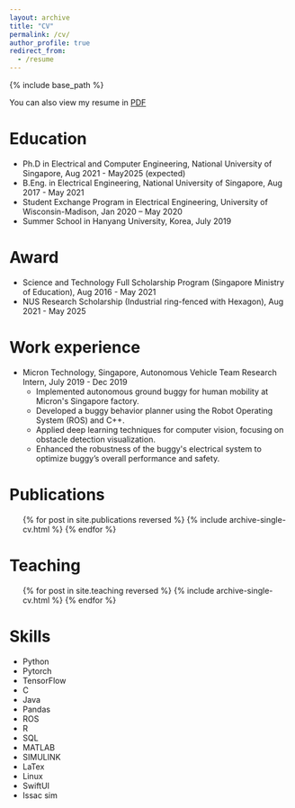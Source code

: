 ```yaml
---
layout: archive
title: "CV"
permalink: /cv/
author_profile: true
redirect_from:
  - /resume
---
```


{% include base_path %}

You can also view my resume in [PDF](GuoHaoren_cv_v2.pdf)
<object data="{{ GuoHaoren_cv_v2.pdf }}" width="1000" height="1000" type='application/pdf'/>

Education
======
* Ph.D in Electrical and Computer Engineering, National University of Singapore, Aug 2021 - May2025 (expected)
* B.Eng. in Electrical Engineering, National University of Singapore, Aug 2017 - May 2021
* Student Exchange Program in Electrical Engineering, University of Wisconsin-Madison, Jan 2020 – May 2020
* Summer School in Hanyang University, Korea, July 2019

Award
======
* Science and Technology Full Scholarship Program (Singapore Ministry of Education), Aug 2016 - May 2021
* NUS Research Scholarship (Industrial ring-fenced with Hexagon), Aug 2021 - May 2025
  
Work experience
======
* Micron Technology, Singapore, Autonomous Vehicle Team Research Intern, July 2019 - Dec 2019
  * Implemented autonomous ground buggy for human mobility at Micron's Singapore factory.
  * Developed a buggy behavior planner using the Robot Operating System (ROS) and C++.
  * Applied deep learning techniques for computer vision, focusing on obstacle detection visualization.
  * Enhanced the robustness of the buggy's electrical system to optimize buggy’s overall performance and safety.

Publications
======
  <ul>{% for post in site.publications reversed %}
    {% include archive-single-cv.html %}
  {% endfor %}</ul>
  

  
Teaching
======
  <ul>{% for post in site.teaching reversed %}
    {% include archive-single-cv.html %}
  {% endfor %}</ul>
  

Skills
======
* Python
* Pytorch
* TensorFlow
* C
* Java
* Pandas
* ROS
* R
* SQL
* MATLAB
* SIMULINK
* LaTex
* Linux
* SwiftUI
* Issac sim
